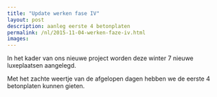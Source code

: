 ```yaml
---
title: "Update werken fase IV"
layout: post
description: aanleg eerste 4 betonplaten 
permalink: /nl/2015-11-04-werken-faze-iv.html
images:  
---
```


In het kader van ons nieuwe project worden deze winter 7 nieuwe luxeplaatsen aangelegd.

Met het zachte weertje van de afgelopen dagen hebben we de eerste 4 betonplaten kunnen gieten. 
